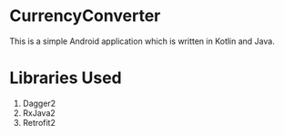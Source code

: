 # CurrencyConverter 
This is a simple Android application which is written in Kotlin and Java.

# Libraries Used
1) Dagger2
2) RxJava2
3) Retrofit2

